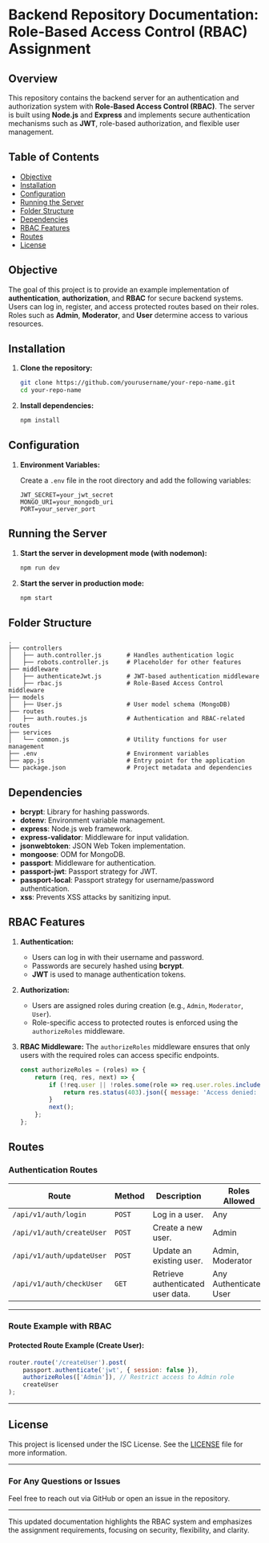 # Backend Repository Documentation: Role-Based Access Control (RBAC) Assignment

## Overview

This repository contains the backend server for an authentication and authorization system with **Role-Based Access Control (RBAC)**. The server is built using **Node.js** and **Express** and implements secure authentication mechanisms such as **JWT**, role-based authorization, and flexible user management. 

## Table of Contents

- [Objective](#objective)
- [Installation](#installation)
- [Configuration](#configuration)
- [Running the Server](#running-the-server)
- [Folder Structure](#folder-structure)
- [Dependencies](#dependencies)
- [RBAC Features](#rbac-features)
- [Routes](#routes)
- [License](#license)

## Objective

The goal of this project is to provide an example implementation of **authentication**, **authorization**, and **RBAC** for secure backend systems. Users can log in, register, and access protected routes based on their roles. Roles such as **Admin**, **Moderator**, and **User** determine access to various resources.

## Installation

1. **Clone the repository:**
   ```bash
   git clone https://github.com/yourusername/your-repo-name.git
   cd your-repo-name
   ```

2. **Install dependencies:**
   ```bash
   npm install
   ```

## Configuration

1. **Environment Variables:**

   Create a `.env` file in the root directory and add the following variables:
   ```plaintext
   JWT_SECRET=your_jwt_secret
   MONGO_URI=your_mongodb_uri
   PORT=your_server_port
   ```

## Running the Server

1. **Start the server in development mode (with nodemon):**
   ```bash
   npm run dev
   ```

2. **Start the server in production mode:**
   ```bash
   npm start
   ```

## Folder Structure

```plaintext
.
├── controllers
│   ├── auth.controller.js       # Handles authentication logic
│   ├── robots.controller.js     # Placeholder for other features
├── middleware
│   ├── authenticateJwt.js       # JWT-based authentication middleware
│   ├── rbac.js                  # Role-Based Access Control middleware
├── models
│   ├── User.js                  # User model schema (MongoDB)
├── routes
│   ├── auth.routes.js           # Authentication and RBAC-related routes
├── services
│   └── common.js                # Utility functions for user management
├── .env                         # Environment variables
├── app.js                       # Entry point for the application
└── package.json                 # Project metadata and dependencies
```

## Dependencies

- **bcrypt**: Library for hashing passwords.
- **dotenv**: Environment variable management.
- **express**: Node.js web framework.
- **express-validator**: Middleware for input validation.
- **jsonwebtoken**: JSON Web Token implementation.
- **mongoose**: ODM for MongoDB.
- **passport**: Middleware for authentication.
- **passport-jwt**: Passport strategy for JWT.
- **passport-local**: Passport strategy for username/password authentication.
- **xss**: Prevents XSS attacks by sanitizing input.

## RBAC Features

1. **Authentication:**
   - Users can log in with their username and password.
   - Passwords are securely hashed using **bcrypt**.
   - **JWT** is used to manage authentication tokens.

2. **Authorization:**
   - Users are assigned roles during creation (e.g., `Admin`, `Moderator`, `User`).
   - Role-specific access to protected routes is enforced using the `authorizeRoles` middleware.

3. **RBAC Middleware:**
   The `authorizeRoles` middleware ensures that only users with the required roles can access specific endpoints.
   ```javascript
   const authorizeRoles = (roles) => {
       return (req, res, next) => {
           if (!req.user || !roles.some(role => req.user.roles.includes(role))) {
               return res.status(403).json({ message: 'Access denied: Insufficient permissions' });
           }
           next();
       };
   };
   ```

## Routes

### **Authentication Routes**

| **Route**           | **Method** | **Description**                     | **Roles Allowed**     |
|----------------------|------------|-------------------------------------|-----------------------|
| `/api/v1/auth/login` | `POST`     | Log in a user.                     | Any                   |
| `/api/v1/auth/createUser` | `POST` | Create a new user.                 | Admin                 |
| `/api/v1/auth/updateUser` | `POST` | Update an existing user.           | Admin, Moderator      |
| `/api/v1/auth/checkUser`  | `GET`  | Retrieve authenticated user data.  | Any Authenticated User|

---

### **Route Example with RBAC**

#### Protected Route Example (Create User):
```javascript
router.route('/createUser').post(
    passport.authenticate('jwt', { session: false }),
    authorizeRoles(['Admin']), // Restrict access to Admin role
    createUser
);
```

---

## License

This project is licensed under the ISC License. See the [LICENSE](LICENSE) file for more information.

---

### For Any Questions or Issues
Feel free to reach out via GitHub or open an issue in the repository.

--- 

This updated documentation highlights the RBAC system and emphasizes the assignment requirements, focusing on security, flexibility, and clarity.
